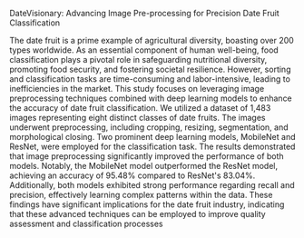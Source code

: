 DateVisionary: Advancing Image Pre-processing for Precision Date Fruit Classification

The date fruit is a prime example of agricultural diversity, boasting over 200 types worldwide. As an essential component of human well-being, food classification plays a pivotal
role in safeguarding nutritional diversity, promoting food security, and fostering societal
resilience. However, sorting and classification tasks are time-consuming and labor-intensive, leading to inefficiencies in the market. This study focuses on leveraging image preprocessing techniques combined with deep learning models to enhance the accuracy of date
fruit classification. We utilized a dataset of 1,483 images representing eight distinct classes
of date fruits. The images underwent preprocessing, including cropping, resizing, segmentation, and morphological closing. Two prominent deep learning models, MobileNet and
ResNet, were employed for the classification task. The results demonstrated that image
preprocessing significantly improved the performance of both models. Notably, the MobileNet model outperformed the ResNet model, achieving an accuracy of 95.48% compared to ResNet's 83.04%. Additionally, both models exhibited strong performance regarding recall and precision, effectively learning complex patterns within the data. These findings have significant implications for the date fruit industry, indicating that these advanced
techniques can be employed to improve quality assessment and classification processes
